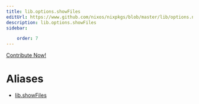 ```yaml
---
title: lib.options.showFiles
editUrl: https://www.github.com/nixos/nixpkgs/blob/master/lib/options.nix#L440C15
description: lib.options.showFiles
sidebar:

    order: 7
---
```


<a href="https://www.github.com/nixos/nixpkgs/blob/master/lib/options.nix#L440C15">Contribute Now!</a>


# Aliases

- [lib.showFiles](/reference/libshowFiles)


